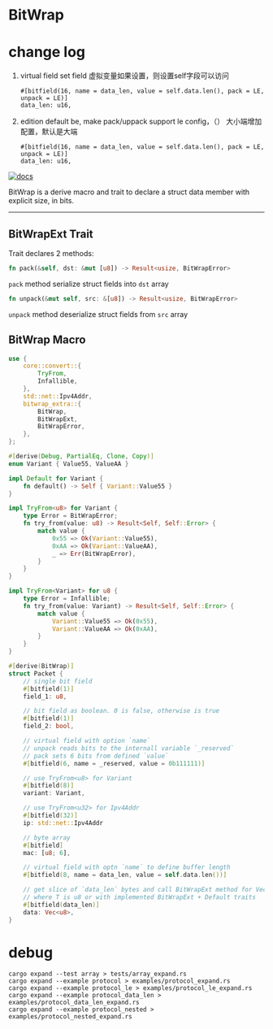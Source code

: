 # BitWrap

# change log 
1. virtual field set field 虚拟变量如果设置，则设置self字段可以访问
    ```
    #[bitfield(16, name = data_len, value = self.data.len(), pack = LE, unpack = LE)]
    data_len: u16,
    ```
2. edition default be, make pack/uppack support le config，（） 大小端增加配置，默认是大端
    ```
    #[bitfield(16, name = data_len, value = self.data.len(), pack = LE, unpack = LE)]
    data_len: u16,
    ```

[![docs](https://docs.rs/bitwrap/badge.svg)](https://docs.rs/bitwrap)

BitWrap is a derive macro and trait to declare a struct data member
with explicit size, in bits.

---

## BitWrapExt Trait

Trait declares 2 methods:

```rust
fn pack(&self, dst: &mut [u8]) -> Result<usize, BitWrapError>
```

`pack` method serialize struct fields into `dst` array

```rust
fn unpack(&mut self, src: &[u8]) -> Result<usize, BitWrapError>
```

`unpack` method deserialize struct fields from `src` array

## BitWrap Macro

```rust
use {
    core::convert::{
        TryFrom,
        Infallible,
    },
    std::net::Ipv4Addr,
    bitwrap_extra::{
        BitWrap,
        BitWrapExt,
        BitWrapError,
    },
};

#[derive(Debug, PartialEq, Clone, Copy)]
enum Variant { Value55, ValueAA }

impl Default for Variant {
    fn default() -> Self { Variant::Value55 }
}

impl TryFrom<u8> for Variant {
    type Error = BitWrapError;
    fn try_from(value: u8) -> Result<Self, Self::Error> {
        match value {
            0x55 => Ok(Variant::Value55),
            0xAA => Ok(Variant::ValueAA),
            _ => Err(BitWrapError),
        }
    }
}

impl TryFrom<Variant> for u8 {
    type Error = Infallible;
    fn try_from(value: Variant) -> Result<Self, Self::Error> {
        match value {
            Variant::Value55 => Ok(0x55),
            Variant::ValueAA => Ok(0xAA),
        }
    }
}

#[derive(BitWrap)]
struct Packet {
    // single bit field
    #[bitfield(1)]
    field_1: u8,

    // bit field as boolean. 0 is false, otherwise is true
    #[bitfield(1)]
    field_2: bool,

    // virtual field with option `name`
    // unpack reads bits to the internall variable `_reserved`
    // pack sets 6 bits from defined `value`
    #[bitfield(6, name = _reserved, value = 0b111111)]

    // use TryFrom<u8> for Variant
    #[bitfield(8)]
    variant: Variant,

    // use TryFrom<u32> for Ipv4Addr
    #[bitfield(32)]
    ip: std::net::Ipv4Addr

    // byte array
    #[bitfield]
    mac: [u8; 6],

    // virtual field with optn `name` to define buffer length
    #[bitfield(8, name = data_len, value = self.data.len())]

    // get slice of `data_len` bytes and call BitWrapExt method for Vec<T>
    // where T is u8 or with implemented BitWrapExt + Default traits
    #[bitfield(data_len)]
    data: Vec<u8>,
}
```

# debug
```
cargo expand --test array > tests/array_expand.rs
cargo expand --example protocol > examples/protocol_expand.rs
cargo expand --example protocol_le > examples/protocol_le_expand.rs
cargo expand --example protocol_data_len > examples/protocol_data_len_expand.rs
cargo expand --example protocol_nested > examples/protocol_nested_expand.rs
```
